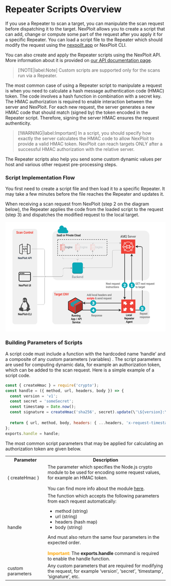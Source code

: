 # Repeater Scripts Overview
If you use a Repeater to scan a target, you can manipulate the scan request before dispatching it to the target. NexPloit allows you to create a script that can add, change or compute some part of the request after you apply it for a specific Repeater. You can load a script file to the Repeater which should modify the request using the [nexpoilt.app](https://nexploit.app/scans) or  NexPloit CLI.

You can also create and apply the Repeater scripts using the NexPloit API. More information about it is provided on [our API documentation page](https://nexploit.app/api/v1/docs/#/Scripts).

 >[!NOTE|label:Note]
 Custom scripts are supported only for the scans run via a Repeater.

The most common case of using a Repeater script to manipulate a request is when you need to calculate a hash message authentication code (HMAC) token. The code involves a hash function in combination with a secret key.  The HMAC authorization is required to enable interaction between the server and NexPloit. For each new request, the server generates a new HMAC code that should match (signed by) the token encoded in the Repeater script. Therefore, signing the server HMAC ensures the request authenticity.

 >[!WARNING|label:Important]
In a script, you should specify how exactly the server calculates the HMAC code to allow NexPloit to provide a valid HMAC token. NexPloit can reach targets ONLY after a successful HMAC authorization with the relative server. 

The Repeater scripts also help you send some custom dynamic values per host and various other request pre-processing steps.

### Script Implementation Flow

You first need to create a script file and then load it to a specific Repeater. It may take a few minutes before the file reaches the Repeater and updates it. 

When receiving a scan request from NexPloit (step 2 on the diagram below), the  Repeater applies the code from the loaded script to the request (step 3) and dispatches the modified request to the local target. 

![scripts-implementation](../media/repeaters-scripts/repeater-chart.png ':size=45%')

### Building Parameters of Scripts

A script code must include a function with the hardcoded name ‘handle’ and a composite of any custom parameters (variables) . The script parameters are used for computing dynamic data, for example an authorization token, which can be added to the scan request. Here is a simple example of a script code.  

```js
const { createHmac } = require('crypto');              
const handle = ({ method, url, headers, body }) => {   
  const version = 'v1';                                
  const secret = 'someSecret';                         
  const timestamp = Date.now();                        
  const signature = createHmac('sha256', secret).update(\'\${version}:\${timestamp}:\${body}`).digest('base64'); 

  return { url, method, body, headers: { ...headers, 'x-request-timestamp': timestamp, 'x-request-signature': signature } };                                       
};                                                     
exports.handle = handle;                               
```

The most common script parameters that may be applied for calculating an authorization token are given below.

<table id="simple-table">
  <tr>
    <th width="25%"><b>Parameter</b></th>
    <th width="75%"><b>Description</b></th>
  </tr>
  <tr>
    <td width="25%">{ createHmac }</td>
    <td width="75%">
      The parameter which specifies the Node.js crypto module to be used for encoding some request values, for example an HMAC token.
      <br><br>
      You can find more info about the module <a href="https://nodejs.org/api/crypto.html">here</a>.
    </td>
  </tr>
  <tr>
    <td width="25%">handle</td>
    <td width="75%">
      The function which accepts the following parameters from each request automatically:
      <ul>
          <li>method (string)</li>
          <li>url (string)</li>
          <li>headers (hash map)</li>
          <li>body (string)</li>
      </ul>
      And must also return the same four parameters in the expected order.
      <br><br>
      <font color="orange"><b>Important:</b></font> The <b>exports.handle</b> command is required to enable the handle function.
    </td>
  </tr>
  <tr>
    <td width="25%">custom parameters</td>
    <td width="75%">
      Any custom parameters that are required for modifying the request, for example ‘version’, ‘secret’, ‘timestamp’, ‘signature’, etc.
    </td>
  </tr>
</table>
